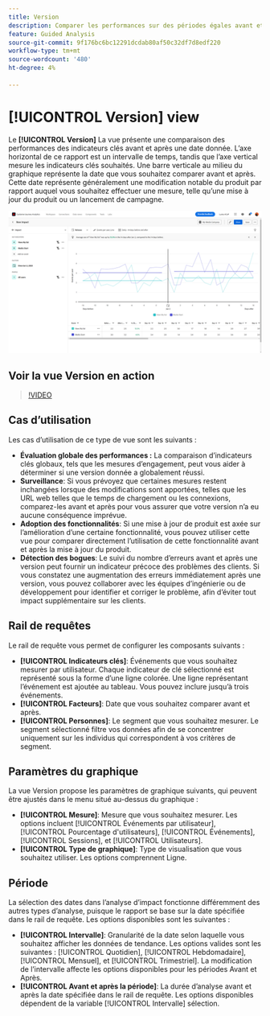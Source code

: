 ```yaml
---
title: Version
description: Comparer les performances sur des périodes égales avant et après le lancement.
feature: Guided Analysis
source-git-commit: 9f176bc6bc12291dcdab80af50c32df7d8edf220
workflow-type: tm+mt
source-wordcount: '480'
ht-degree: 4%

---
```


# [!UICONTROL Version] view

Le **[!UICONTROL Version]** La vue présente une comparaison des performances des indicateurs clés avant et après une date donnée. L’axe horizontal de ce rapport est un intervalle de temps, tandis que l’axe vertical mesure les indicateurs clés souhaités. Une barre verticale au milieu du graphique représente la date que vous souhaitez comparer avant et après. Cette date représente généralement une modification notable du produit par rapport auquel vous souhaitez effectuer une mesure, telle qu’une mise à jour du produit ou un lancement de campagne.

![Version](../assets/release.png)

## Voir la vue Version en action

>[!VIDEO](https://video.tv.adobe.com/v/3421665/?learn=on)

## Cas d’utilisation

Les cas d’utilisation de ce type de vue sont les suivants :

* **Évaluation globale des performances :** La comparaison d’indicateurs clés globaux, tels que les mesures d’engagement, peut vous aider à déterminer si une version donnée a globalement réussi.
* **Surveillance**: Si vous prévoyez que certaines mesures restent inchangées lorsque des modifications sont apportées, telles que les URL web telles que le temps de chargement ou les connexions, comparez-les avant et après pour vous assurer que votre version n’a eu aucune conséquence imprévue.
* **Adoption des fonctionnalités**: Si une mise à jour de produit est axée sur l’amélioration d’une certaine fonctionnalité, vous pouvez utiliser cette vue pour comparer directement l’utilisation de cette fonctionnalité avant et après la mise à jour du produit.
* **Détection des bogues**: Le suivi du nombre d’erreurs avant et après une version peut fournir un indicateur précoce des problèmes des clients. Si vous constatez une augmentation des erreurs immédiatement après une version, vous pouvez collaborer avec les équipes d’ingénierie ou de développement pour identifier et corriger le problème, afin d’éviter tout impact supplémentaire sur les clients.

## Rail de requêtes

Le rail de requête vous permet de configurer les composants suivants :

* **[!UICONTROL Indicateurs clés]**: Événements que vous souhaitez mesurer par utilisateur. Chaque indicateur de clé sélectionné est représenté sous la forme d’une ligne colorée. Une ligne représentant l’événement est ajoutée au tableau. Vous pouvez inclure jusqu’à trois événements.
* **[!UICONTROL Facteurs]**: Date que vous souhaitez comparer avant et après.
* **[!UICONTROL Personnes]**: Le segment que vous souhaitez mesurer. Le segment sélectionné filtre vos données afin de se concentrer uniquement sur les individus qui correspondent à vos critères de segment.

## Paramètres du graphique

La vue Version propose les paramètres de graphique suivants, qui peuvent être ajustés dans le menu situé au-dessus du graphique :

* **[!UICONTROL Mesure]**: Mesure que vous souhaitez mesurer. Les options incluent [!UICONTROL Événements par utilisateur], [!UICONTROL Pourcentage d&#39;utilisateurs], [!UICONTROL Événements], [!UICONTROL Sessions], et [!UICONTROL Utilisateurs].
* **[!UICONTROL Type de graphique]**: Type de visualisation que vous souhaitez utiliser. Les options comprennent Ligne.

## Période

La sélection des dates dans l’analyse d’impact fonctionne différemment des autres types d’analyse, puisque le rapport se base sur la date spécifiée dans le rail de requête. Les options disponibles sont les suivantes :

* **[!UICONTROL Intervalle]**: Granularité de la date selon laquelle vous souhaitez afficher les données de tendance. Les options valides sont les suivantes : [!UICONTROL Quotidien], [!UICONTROL Hebdomadaire], [!UICONTROL Mensuel], et [!UICONTROL Trimestriel]. La modification de l’intervalle affecte les options disponibles pour les périodes Avant et Après.
* **[!UICONTROL Avant et après la période]**: La durée d’analyse avant et après la date spécifiée dans le rail de requête. Les options disponibles dépendent de la variable [!UICONTROL Intervalle] sélection.
